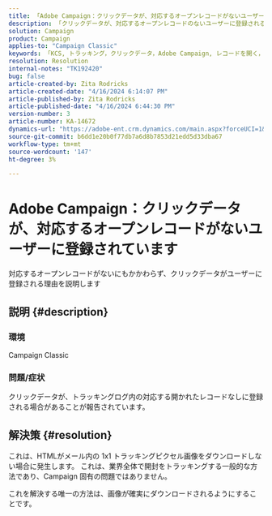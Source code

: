 ```yaml
---
title: 「Adobe Campaign：クリックデータが、対応するオープンレコードがないユーザーに登録されています」
description: 「クリックデータが、対応するオープンレコードのないユーザーに登録される理由を説明します」
solution: Campaign
product: Campaign
applies-to: "Campaign Classic"
keywords: 「KCS, トラッキング，クリックデータ，Adobe Campaign, レコードを開く，トラッキングの開封数」
resolution: Resolution
internal-notes: "TK192420"
bug: false
article-created-by: Zita Rodricks
article-created-date: "4/16/2024 6:14:07 PM"
article-published-by: Zita Rodricks
article-published-date: "4/16/2024 6:44:30 PM"
version-number: 3
article-number: KA-14672
dynamics-url: "https://adobe-ent.crm.dynamics.com/main.aspx?forceUCI=1&pagetype=entityrecord&etn=knowledgearticle&id=b00aae1b-1dfc-ee11-a1ff-6045bd0065b6"
source-git-commit: b6dd1e20b0f77db7a6d8b7853d21edd5d33dba67
workflow-type: tm+mt
source-wordcount: '147'
ht-degree: 3%

---
```


# Adobe Campaign：クリックデータが、対応するオープンレコードがないユーザーに登録されています


対応するオープンレコードがないにもかかわらず、クリックデータがユーザーに登録される理由を説明します

## 説明 {#description}


### 環境

Campaign Classic

### 問題/症状

クリックデータが、トラッキングログ内の対応する開かれたレコードなしに登録される場合があることが報告されています。


## 解決策 {#resolution}


これは、HTMLがメール内の 1x1 トラッキングピクセル画像をダウンロードしない場合に発生します。 これは、業界全体で開封をトラッキングする一般的な方法であり、Campaign 固有の問題ではありません。

これを解決する唯一の方法は、画像が確実にダウンロードされるようにすることです。




